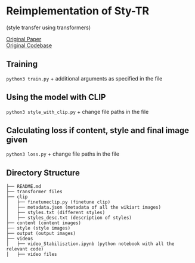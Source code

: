 # Reimplementation of Sty-TR 
(style transfer using transformers)
<!-- add link -->
[Original Paper](https://arxiv.org/pdf/2105.14576) \
[Original Codebase](https://github.com/diyiiyiii/StyTR-2)

## Training
`python3 train.py` + additional arguments as specified in the file

## Using the model with CLIP
`python3 style_with_clip.py` + change file paths in the file

## Calculating loss if content, style and final image given
`python3 loss.py` + change file paths in the file

## Directory Structure
```
├── README.md
├── transformer files
├── clip
│   ├── finetuneclip.py (finetune clip)
│   ├── metadata.json (metadata of all the wikiart images)
│   ├── styles.txt (different styles)
│   ├── styles_desc.txt (description of styles)
├── content (content images)
├── style (style images)
├── output (output images)
├── videos
│   ├── video_Stabilisztion.ipynb (python notebook with all the relevant code)
│   ├── video files
```